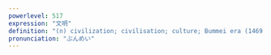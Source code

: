 ```yaml
---
powerlevel: 517
expression: "文明"
definition: "(n) civilization; civilisation; culture; Bummei era (1469.4.28-1487.7.20); (P)"
pronunciation: "ぶんめい"
---
```

